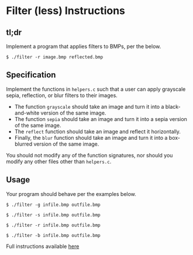 # Filter (less) Instructions


## tl;dr
Implement a program that applies filters to BMPs, per the below.
```
$ ./filter -r image.bmp reflected.bmp
```


## Specification
Implement the functions in `helpers.c` such that a user can apply grayscale sepia, reflection, or blur filters to their images.
- The function `grayscale` should take an image and turn it into a black-and-white version of the same image.
- The function `sepia` should take an image and turn it into a sepia version of the same image.
- The `reflect` function should take an image and reflect it horizontally.
- Finally, the `blur` function should take an image and turn it into a box-blurred version of the same image.

You should not modify any of the function signatures, nor should you modify any other files other than `helpers.c`.


## Usage
Your program should behave per the examples below.

```
$ ./filter -g infile.bmp outfile.bmp
```

```
$ ./filter -s infile.bmp outfile.bmp
```

```
$ ./filter -r infile.bmp outfile.bmp
```

```
$ ./filter -b infile.bmp outfile.bmp
```


Full instructions available [here](https://cs50.harvard.edu/x/2020/psets/4/filter/less/)